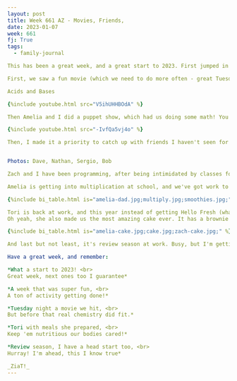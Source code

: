 ```yaml
---
layout: post
title: Week 661 AZ - Movies, Friends,
date: 2023-01-07
week: 661
fj: True
tags:
  - family-journal

This has been a great week, and a great start to 2023. First jumped in the lake, then got done a ton with family, friends and work! Here's to an amazing rest of the year.

First, we saw a fun movie (which we need to do more often - great Tuesday night activity) then I made a movie with Zach. In Chemistry when you add an acid and a base, you get a salt (and water!)

Acids and Bases

{%include youtube.html src="V5ihUHHBOdA" %}

Then Amelia and I did a puppet show, which had us doing some math! You'll note the video editing was worse on this one, that's because I, instead of Zach was the editor

{%include youtube.html src="-IvfQa5vj4o" %}

Then, I made it a priority to catch up with friends I haven't seen for a while. I didn't think to get screen shots for folks I'm having video calls with, I'll need to start doing that!


Photos: Dave, Nathan, Sergio, Bob

Zach and I have been programming, after being intimidated by classes for like a year, Zach and I finally cracked them. It was awesome to see the pleasure Zach got from being able to make his code more readable, he's getting a "programmer's" taste - which feels awesome!

Amelia is getting into multiplication at school, and we've got work to do there, and we're doing it!

{%include bi_table.html is="amelia-dad.jpg;multiply.jpg;smoothies.jpg;" %}

Tori is back at work, and this year instead of getting Hello Fresh (what we did last year), she's leaving us mostly prepped meals, and it's awesome to have 'em to eat!
Oh yeah, she also made us the most amazing cake ever. It has a brownie base and then 3 layers of mousse. Wow!

{%include bi_table.html is="amelia-cake.jpg;cake.jpg;zach-cake.jpg;" %}

And last but not least, it's review season at work. Busy, but I'm getting a head start, so I'm ahead of the game, which is great!

Have a great week, and remember:

*What a start to 2023! <br>
Great week, next ones too I guarantee*

*A week that was super fun, <br>
A ton of activity getting done!*

*Tuesday night a movie we hit, <br>
But before that real chemistry did fit.*

*Tori with meals she prepared, <br>
Keep 'em nutritious our bodies cared!*

*Review season, I have a head start too, <br>
Hurray! I'm ahead, this I know true*

_ZiaT!_
---
```

